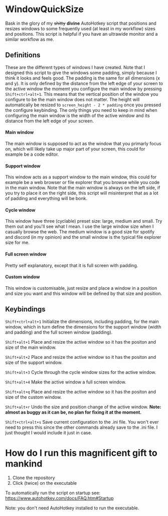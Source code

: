 # WindowQuickSize
Bask in the glory of my ~~shitty~~ **divine** AutoHotkey script that positions and resizes windows to some frequently used (at least in my workflow) sizes and positions. This script is helpful if you have an ultrawide monitor and a similar workflow as me. 

## Definitions
These are the different types of windows I have created. Note that I designed this script to give the windows some padding, simply because I think it looks and feels good. The padding is the same for all dimensions (x and y). It is only defined by the distance from the left edge of your screen to the active window the momemt you configure the main window by pressing `Shift+ctrl+alt+1`. This means that the vertical position of the window you configure to be the main window does not matter. The height will automatically be resized to `screen_height - 2 * padding` once you pressed the configure keybinding. The only things you need to keep in mind when configuring the main window is the width of the active window and its distance from the left edge of your screen.
#### Main window
The main window is supposed to act as the window that you primarly focus on, which will likely take up major part of your screen, this could for example be a code editor.

#### Support window
This window acts as a support window to the main window, this could for example be a web browser or file explorer that you browse while you code in the main window. Note that the main window is always on the left side, if you try to place it on the right side, this script will misinterpret that as a lot of padding and everything will be bonk.

#### Cycle window
This window have three (cyclable) preset size: large, medium and small. Try them out and you'll see what I mean. I use the large window size when I casually browse the web. The medium window is a good size for spotify and discord (in my opinion) and the small window is the typical file explorer size for me.

#### Full screen window
Pretty self explanatory, except that it is full screen with padding.

#### Custom window
This window is customisable, just resize and place a window in a position and size you want and this window will be defined by that size and position.

## Keybindings
`Shift+ctrl+alt+1`
Initialize the dimensions, including padding, for the main window, which in turn define the dimensions for the support window (width and padding) and the full screen window (padding).  

`Shift+alt+1`
Place and resize the active window so it has the positon and size of the main window.

`Shift+alt+2`
Place and resize the active window so it has the positon and size of the support window.
 
`Shift+alt+3`
Cycle through the cycle window sizes for the active window.

`Shift+alt+4`
Make the active window a full screen window.

`Shift+alt+q`
Place and resize the active window so it has the positon and size of the custom window.

`Shift+alt+r`
Undo the size and position change of the active window. **Note: almost as buggy as it can be, no plan for fixing it at the moment.**

`Shift+ctrl+alt+s`
Save current configuration to the .ini file. You won't ever need to press this since the other commands already save to the .ini file. I just thought I would include it just in case. 

# How do I run this magnificent gift to mankind
1. Clone the repository
2. Click (twice) on the executable 

To automatically run the script on startup see: https://www.autohotkey.com/docs/FAQ.htm#Startup

Note: you don't need AutoHotkey installed to run the executable.
